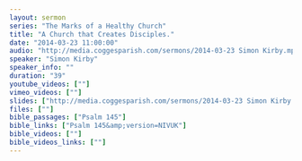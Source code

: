 ```yaml
---
layout: sermon
series: "The Marks of a Healthy Church"
title: "A Church that Creates Disciples."
date: "2014-03-23 11:00:00"
audio: "http://media.coggesparish.com/sermons/2014-03-23 Simon Kirby.mp3"
speaker: "Simon Kirby"
speaker_info: ""
duration: "39"
youtube_videos: [""]
vimeo_videos: [""]
slides: ["http://media.coggesparish.com/sermons/2014-03-23 Simon Kirby.pdf"]
files: [""]
bible_passages: ["Psalm 145"]
bible_links: ["Psalm 145&amp;version=NIVUK"]
bible_videos: [""]
bible_videos_links: [""]
---
```

